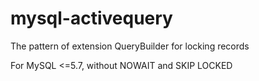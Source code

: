 # mysql-activequery
The pattern of extension QueryBuilder for locking records

For MySQL <=5.7, without NOWAIT and SKIP LOCKED

